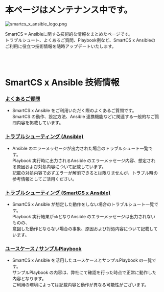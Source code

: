 # 本ページはメンテナンス中です。


![smartcs_x_ansible_logo.png](https://github.com/ssol-smartcs/ansible-handson/blob/master/smartcs_x_ansible_logo.png)

SmartCS × Ansibleに関する技術的な情報をまとめたページです。  
トラブルシュート、よくあるご質問、Playbook例など、SmartCS x Ansibleのご利用に役立つ技術情報を随時アップデートいたします。  

<br>
<br>

# SmartCS x Ansible 技術情報

### [よくあるご質問](./faq.md)

- SmartCS x Ansible をご利用いただく際のよくあるご質問です。  
SmartCS の動作、設定方法、Ansible 連携機能などに関連する一般的なご質問内容を掲載しています。  

### [トラブルシューティング (Ansible)](./troubleshooting.md)

- Ansible のエラーメッセージが出力された場合のトラブルシュート一覧です。  
Playbook 実行時に出力されるAnsible のエラーメッセージ内容、想定される原因および対処内容について記載しています。  
記載の対処内容で必ずエラーが解消できるとは限りませんが、トラブル時の参考情報としてご活用ください。  

### [トラブルシューティング (SmartCS x Ansible)](./smartcsmoduletips.md)

- SmartCS x Ansible が想定した動作をしない場合のトラブルシュート一覧です。  
Playbook 実行結果が`ok`となりAnsible のエラーメッセージは出力されないものの、  
意図した動作とならない場合の事象、原因および対処内容について記載しています。  

### [ユースケース / サンプルPlaybook](./usecase.md)

- SmartCS x Ansible を活用したユースケースとサンプルPlaybook の一覧です。  
サンプルPlaybook の内容は、弊社にて確認を行った時点で正常に動作した内容となります。  
ご利用の環境によっては記載内容と動作が異なる可能性がございます。  

